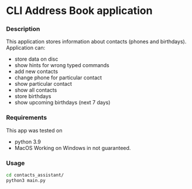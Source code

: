 # CLI Address Book application

### Description

This application stores information about contacts (phones and birthdays). Application can:
* store data on disc
* show hints for wrong typed commands
* add new contacts
* change phone for particular contact
* show particular contact
* show all contacts 
* store birthdays
* show upcoming birthdays (next 7 days)


### Requirements

This app was tested on 
* python 3.9
* MacOS
Working on Windows in not guaranteed. 


### Usage 

```sh
cd contacts_assistant/
python3 main.py
```
